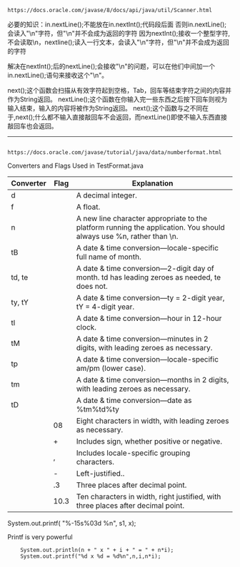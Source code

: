 
    https://docs.oracle.com/javase/8/docs/api/java/util/Scanner.html

必要的知识：in.nextLine();不能放在in.nextInt();代码段后面
否则in.nextLine();会读入"\n"字符，但"\n"并不会成为返回的字符
因为nextInt();接收一个整型字符,不会读取\n，nextline();读入一行文本，会读入"\n"字符，但"\n"并不会成为返回的字符

解决在nextInt();后的nextLine();会接收"\n"的问题，可以在他们中间加一个in.nextLine();语句来接收这个"\n"。

next();这个函数会扫描从有效字符起到空格，Tab，回车等结束字符之间的内容并作为String返回。
nextLine();这个函数在你输入完一些东西之后按下回车则视为输入结束，输入的内容将被作为String返回。
next();这个函数与之不同在于,next();什么都不输入直接敲回车不会返回，而nextLine()即使不输入东西直接敲回车也会返回。

____________________________________________________________________


        https://docs.oracle.com/javase/tutorial/java/data/numberformat.html
        
        
Converters and Flags Used in TestFormat.java

| Converter | Flag | Explanation                                                                                                         |
|-----------|------|---------------------------------------------------------------------------------------------------------------------|
| d         |      | A decimal integer.                                                                                                  |
| f         |      | A float.                                                                                                            |
| n         |      | A new line character appropriate to the platform running the application. You should always use %n, rather than \n. |
| tB        |      | A date & time conversion—locale-specific full name of month.                                                        |
| td, te    |      | A date & time conversion—2-digit day of month. td has leading zeroes as needed, te does not.                        |
| ty, tY    |      | A date & time conversion—ty = 2-digit year, tY = 4-digit year.                                                      |
| tl        |      | A date & time conversion—hour in 12-hour clock.                                                                     |
| tM        |      | A date & time conversion—minutes in 2 digits, with leading zeroes as necessary.                                     |
| tp        |      | A date & time conversion—locale-specific am/pm (lower case).                                                        |
| tm        |      | A date & time conversion—months in 2 digits, with leading zeroes as necessary.                                      |
| tD        |      | A date & time conversion—date as %tm%td%ty                                                                          |
|           | 08   | Eight characters in width, with leading zeroes as necessary.                                                        |
|           | +    | Includes sign, whether positive or negative.                                                                        |
|           | ,    | Includes locale-specific grouping characters.                                                                       |
|           | -    | Left-justified..                                                                                                    |
|           | .3   | Three places after decimal point.                                                                                   |
|           | 10.3 | Ten characters in width, right justified, with three places after decimal point.                                    |


System.out.printf( "%-15s%03d %n", s1, x);

Printf is very powerful

        System.out.println(n + " x " + i + " = " + n*i);
        System.out.printf("%d x %d = %d%n",n,i,n*i);

